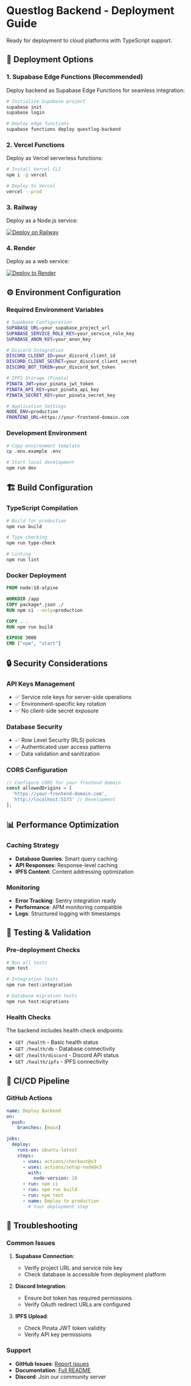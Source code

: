 # Questlog Backend - Deployment Guide

Ready for deployment to cloud platforms with TypeScript support.

## 🚀 Deployment Options

### 1. Supabase Edge Functions (Recommended)

Deploy backend as Supabase Edge Functions for seamless integration:

```bash
# Initialize Supabase project
supabase init
supabase login

# Deploy edge functions
supabase functions deploy questlog-backend
```

### 2. Vercel Functions

Deploy as Vercel serverless functions:

```bash
# Install Vercel CLI
npm i -g vercel

# Deploy to Vercel
vercel --prod
```

### 3. Railway

Deploy as a Node.js service:

[![Deploy on Railway](https://railway.app/button.svg)](https://railway.app/new/template?template=https://github.com/questlog/questlog-backend)

### 4. Render

Deploy as a web service:

[![Deploy to Render](https://render.com/images/deploy-to-render-button.svg)](https://render.com/deploy?repo=https://github.com/questlog/questlog-backend)

## ⚙️ Environment Configuration

### Required Environment Variables

```bash
# Supabase Configuration
SUPABASE_URL=your_supabase_project_url
SUPABASE_SERVICE_ROLE_KEY=your_service_role_key
SUPABASE_ANON_KEY=your_anon_key

# Discord Integration
DISCORD_CLIENT_ID=your_discord_client_id
DISCORD_CLIENT_SECRET=your_discord_client_secret
DISCORD_BOT_TOKEN=your_discord_bot_token

# IPFS Storage (Pinata)
PINATA_JWT=your_pinata_jwt_token
PINATA_API_KEY=your_pinata_api_key
PINATA_SECRET_KEY=your_pinata_secret_key

# Application Settings
NODE_ENV=production
FRONTEND_URL=https://your-frontend-domain.com
```

### Development Environment

```bash
# Copy environment template
cp .env.example .env

# Start local development
npm run dev
```

## 🏗️ Build Configuration

### TypeScript Compilation

```bash
# Build for production
npm run build

# Type checking
npm run type-check

# Linting
npm run lint
```

### Docker Deployment

```dockerfile
FROM node:18-alpine

WORKDIR /app
COPY package*.json ./
RUN npm ci --only=production

COPY . .
RUN npm run build

EXPOSE 3000
CMD ["npm", "start"]
```

## 🔒 Security Considerations

### API Keys Management
- ✅ Service role keys for server-side operations
- ✅ Environment-specific key rotation
- ✅ No client-side secret exposure

### Database Security
- ✅ Row Level Security (RLS) policies
- ✅ Authenticated user access patterns
- ✅ Data validation and sanitization

### CORS Configuration
```typescript
// Configure CORS for your frontend domain
const allowedOrigins = [
  'https://your-frontend-domain.com',
  'http://localhost:5173' // Development
];
```

## 📊 Performance Optimization

### Caching Strategy
- **Database Queries**: Smart query caching
- **API Responses**: Response-level caching
- **IPFS Content**: Content addressing optimization

### Monitoring
- **Error Tracking**: Sentry integration ready
- **Performance**: APM monitoring compatible
- **Logs**: Structured logging with timestamps

## 🧪 Testing & Validation

### Pre-deployment Checks

```bash
# Run all tests
npm test

# Integration tests
npm run test:integration

# Database migration tests
npm run test:migrations
```

### Health Checks

The backend includes health check endpoints:

- `GET /health` - Basic health status
- `GET /health/db` - Database connectivity
- `GET /health/discord` - Discord API status
- `GET /health/ipfs` - IPFS connectivity

## 🔄 CI/CD Pipeline

### GitHub Actions

```yaml
name: Deploy Backend
on:
  push:
    branches: [main]

jobs:
  deploy:
    runs-on: ubuntu-latest
    steps:
      - uses: actions/checkout@v3
      - uses: actions/setup-node@v3
        with:
          node-version: 18
      - run: npm ci
      - run: npm run build
      - run: npm test
      - name: Deploy to production
        # Your deployment step
```

## 🐛 Troubleshooting

### Common Issues

1. **Supabase Connection**:
   - Verify project URL and service role key
   - Check database is accessible from deployment platform

2. **Discord Integration**:
   - Ensure bot token has required permissions
   - Verify OAuth redirect URLs are configured

3. **IPFS Upload**:
   - Check Pinata JWT token validity
   - Verify API key permissions

### Support

- **GitHub Issues**: [Report issues](https://github.com/kashiwagiren/Questlog/issues)
- **Documentation**: [Full README](./README.md)
- **Discord**: Join our community server
